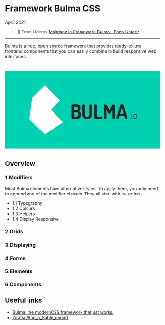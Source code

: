 # Framework Bulma CSS

_April 2021_

> 🔨 From Udemy [Maîtrisez le Framework Bulma - Enzo Ustariz](https://www.udemy.com/course/maitrisez-le-framework-bulma).

---

Bulma is a free, open source framework that provides ready-to-use frontend components that you can easily combine to build responsive web interfaces.

<h1 align="center">
    <img src="_readme-img/logo-bulma.jpg">
</h1>

## Overview

### 1.Modifiers

Most Bulma elements have alternative styles. To apply them, you only need to append one of the modifier classes. They all start with is- or has-.

- 1.1 Typography
- 1.2 Colours
- 1.3 Helpers
- 1.4 Display Responsive

### 2.Grids

### 3.Displaying

### 4.Forms

### 5.Elements

### 6.Components

## Useful links

- [Bulma: the modernCSS framework thatjust works.](https://bulma.io/)
- [Ziratsu/Bac_a_Sable_depart](https://github.com/Ziratsu/Bac_a_Sable_depart)
